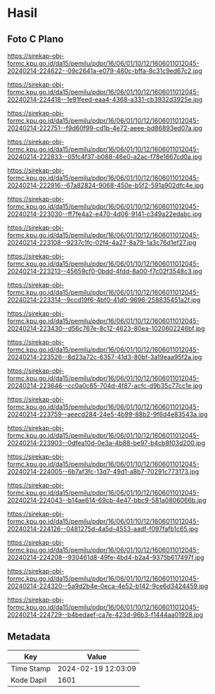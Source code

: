 # Hasil

## Foto C Plano

https://sirekap-obj-formc.kpu.go.id/da15/pemilu/pdpr/16/06/01/10/12/1606011012045-20240214-224622--09c2641a-e079-460c-bffa-8c31c9ed67c2.jpg

https://sirekap-obj-formc.kpu.go.id/da15/pemilu/pdpr/16/06/01/10/12/1606011012045-20240214-224418--1e91feed-eaa4-4368-a331-cb3932d3925e.jpg

https://sirekap-obj-formc.kpu.go.id/da15/pemilu/pdpr/16/06/01/10/12/1606011012045-20240214-222751--f9d60f99-cd1b-4e72-aeee-bd86893ed07a.jpg

https://sirekap-obj-formc.kpu.go.id/da15/pemilu/pdpr/16/06/01/10/12/1606011012045-20240214-222833--05fc4f37-b088-46e0-a2ac-f78e1667cd0a.jpg

https://sirekap-obj-formc.kpu.go.id/da15/pemilu/pdpr/16/06/01/10/12/1606011012045-20240214-222916--67a82824-9068-450e-b5f2-591a902dfc4e.jpg

https://sirekap-obj-formc.kpu.go.id/da15/pemilu/pdpr/16/06/01/10/12/1606011012045-20240214-223030--ff7fe4a2-e470-4d06-9141-c349a22edabc.jpg

https://sirekap-obj-formc.kpu.go.id/da15/pemilu/pdpr/16/06/01/10/12/1606011012045-20240214-223108--9237c1fc-02f4-4a27-8a79-1a3c76d1ef27.jpg

https://sirekap-obj-formc.kpu.go.id/da15/pemilu/pdpr/16/06/01/10/12/1606011012045-20240214-223213--45659cf0-0bdd-4fdd-8a00-f7c02f3548c3.jpg

https://sirekap-obj-formc.kpu.go.id/da15/pemilu/pdpr/16/06/01/10/12/1606011012045-20240214-223314--9ccd19f6-4bf0-41d0-9696-258835451a2f.jpg

https://sirekap-obj-formc.kpu.go.id/da15/pemilu/pdpr/16/06/01/10/12/1606011012045-20240214-223430--d56c767e-8c12-4623-80ea-1020602246bf.jpg

https://sirekap-obj-formc.kpu.go.id/da15/pemilu/pdpr/16/06/01/10/12/1606011012045-20240214-223526--8d23a72c-6357-41d3-80bf-3a19eaa95f2a.jpg

https://sirekap-obj-formc.kpu.go.id/da15/pemilu/pdpr/16/06/01/10/12/1606011012045-20240214-223646--cc0a0c65-704d-4f87-acfc-d9b35c77cc1e.jpg

https://sirekap-obj-formc.kpu.go.id/da15/pemilu/pdpr/16/06/01/10/12/1606011012045-20240214-223759--aeecd284-24e5-4b99-88b2-9f6d4e83543a.jpg

https://sirekap-obj-formc.kpu.go.id/da15/pemilu/pdpr/16/06/01/10/12/1606011012045-20240214-223903--0dfea10d-0e3a-4b88-be97-b4cb8f03d200.jpg

https://sirekap-obj-formc.kpu.go.id/da15/pemilu/pdpr/16/06/01/10/12/1606011012045-20240214-224005--6b7af3fc-13d7-49d1-a8b7-70291c773173.jpg

https://sirekap-obj-formc.kpu.go.id/da15/pemilu/pdpr/16/06/01/10/12/1606011012045-20240214-224043--b14ae614-69cb-4e47-bbc9-581a0806066b.jpg

https://sirekap-obj-formc.kpu.go.id/da15/pemilu/pdpr/16/06/01/10/12/1606011012045-20240214-224126--0481275d-4a5d-4553-aadf-f097fafb1c65.jpg

https://sirekap-obj-formc.kpu.go.id/da15/pemilu/pdpr/16/06/01/10/12/1606011012045-20240214-224208--930461d8-49fe-4bd4-b2a4-9375b617497f.jpg

https://sirekap-obj-formc.kpu.go.id/da15/pemilu/pdpr/16/06/01/10/12/1606011012045-20240214-224320--5a9d2b4e-0eca-4e52-b142-9ce6d3424459.jpg

https://sirekap-obj-formc.kpu.go.id/da15/pemilu/pdpr/16/06/01/10/12/1606011012045-20240214-224729--b4bedaef-ca7e-423d-96b3-f1444aa01928.jpg


## Metadata

| Key        | Value               |
| ---------- | ------------------- |
| Time Stamp | 2024-02-19 12:03:09 |
| Kode Dapil | 1601                |



